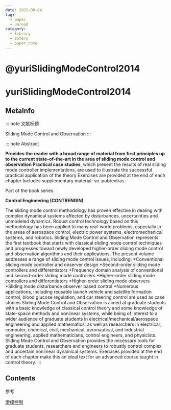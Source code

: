 ```yaml
---
date: 2022-08-04
tag:
  - paper
  - unread
category:
  - library
  - zotero
  - paper_note
---
```


# @yuriSlidingModeControl2014

# yuriSlidingModeControl2014

## MetaInfo

::: note 文献标题

 Sliding Mode Control and Observation
:::

::: note Abstract

**Provides the reader with a broad range of material from first principles up to the current state-of-the-art in the area of sliding mode control and observation Practical case studies**, which present the results of real sliding mode controller implementations, are used to illustrate the successful practical application of the theory Exercises are provided at the end of each chapter Includes supplementary material: sn. pub/extras 

Part of the book series: 

**Control Engineering (CONTRENGIN)** 

The sliding mode control methodology has proven effective in dealing with complex dynamical systems affected by disturbances, uncertainties and unmodeled dynamics. Robust control technology based on this methodology has been applied to many real-world problems, especially in the areas of aerospace control, electric power systems, electromechanical systems, and robotics. Sliding Mode Control and Observation represents the first textbook that starts with classical sliding mode control techniques and progresses toward newly developed higher-order sliding mode control and observation algorithms and their applications. The present volume addresses a range of sliding mode control issues, including: *Conventional sliding mode controller and observer design *Second-order sliding mode controllers and differentiators *Frequency domain analysis of conventional and second-order sliding mode controllers *Higher-order sliding mode controllers and differentiators *Higher-order sliding mode observers *Sliding mode disturbance observer based control *Numerous applications, including reusable launch vehicle and satellite formation control, blood glucose regulation, and car steering control are used as case studies Sliding Mode Control and Observation is aimed at graduate students with a basic knowledge of classical control theory and some knowledge of state-space methods and nonlinear systems, while being of interest to a wider audience of graduate students in electrical/mechanical/aerospace engineering and applied mathematics, as well as researchers in electrical, computer, chemical, civil, mechanical, aeronautical, and industrial engineering, applied mathematicians, control engineers, and physicists. Sliding Mode Control and Observation provides the necessary tools for graduate students, researchers and engineers to robustly control complex and uncertain nonlinear dynamical systems. Exercises provided at the end of each chapter make this an ideal text for an advanced course taught in control theory.
:::


## Contents

参考

[滑模控制](./../control/非线性控制/滑模控制/滑模控制.md)
